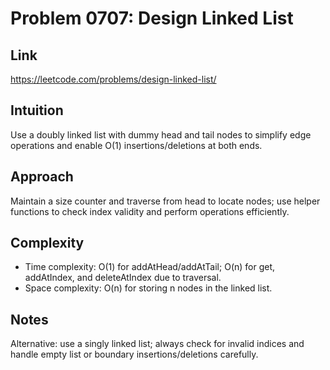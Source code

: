 # Problem 0707: Design Linked List

## Link
https://leetcode.com/problems/design-linked-list/

## Intuition
Use a doubly linked list with dummy head and tail nodes to simplify edge operations and enable O(1) insertions/deletions at both ends.

## Approach
Maintain a size counter and traverse from head to locate nodes; use helper functions to check index validity and perform operations efficiently.

## Complexity
- Time complexity: O(1) for addAtHead/addAtTail; O(n) for get, addAtIndex, and deleteAtIndex due to traversal.
- Space complexity: O(n) for storing n nodes in the linked list.

## Notes
Alternative: use a singly linked list; always check for invalid indices and handle empty list or boundary insertions/deletions carefully.

